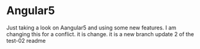# Angular5

Just taking a look on Aangular5 and using some new features.
I am changing this for a conflict.
it is change.
it is a new branch
update 2 of the test-02 readme
